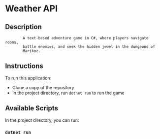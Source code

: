 # Weather API
## Description

            A text-based adventure game in C#, where players navigate rooms,
            battle enemies, and seek the hidden jewel in the dungeons of
            Marikoz.

## Instructions

To run this application:

* Clone a copy of the repository
* In the project directory, run `dotnet run` to run the game

## Available Scripts

In the project directory, you can run:

### `dotnet run`
